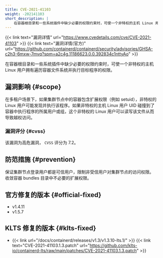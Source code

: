 ```yaml
---
title: CVE-2021-41103
weight: -202141103
short_description: |
    在容器根目录和一些系统插件中缺少必要的权限约束时，可使一个非特权的主机 Linux 用户拥有遍历容器文件系统并执行目标程序的权限。
---
```


{{< link text="漏洞详情" url="https://www.cvedetails.com/cve/CVE-2021-41103" >}}
{{< link text="漏洞详情(官方)" url="https://github.com/containerd/containerd/security/advisories/GHSA-c2h3-6mxw-7mvq?spm=a2c4g.11186623.0.0.392834c1nttyAo" >}}

在容器根目录和一些系统插件中缺少必要的权限约束时，可使一个非特权的主机 Linux 用户拥有遍历容器文件系统并执行目标程序的权限。

## 漏洞影响 {#scope}

在多租户场景下，如果集群节点中的容器包含扩展权限（例如 setuid），非特权的 Linux 用户可能发现并执行该程序。如果非特权的主机 Linux 用户 UID 碰撞到了容器中执行程序的所属用户或组，这个非特权的 Linux 用户可以读写该文件从而导致越权访问。

### 漏洞评分 {#cvss}

该漏洞为高危漏洞， `CVSS` 评分为 7.2。

## 防范措施 {#prevention}

保证集群节点登录用户都是可信用户，限制非受信用户对集群节点的访问权限。
收敛容器 bundles 目录中不必要的扩展权限。

## 官方修复的版本 {#official-fixed}

- v1.4.11
- v1.5.7

## KLTS 修复的版本 {#klts-fixed}

- {{< link url="/docs/containerd/releases/v1.3/v1.3.10-lts.1/" >}} {{< link text="CVE-2021-41103.1.3.patch" url="https://github.com/klts-io/containerd-lts/raw/main/patches/CVE-2021-41103.1.3.patch" >}}
